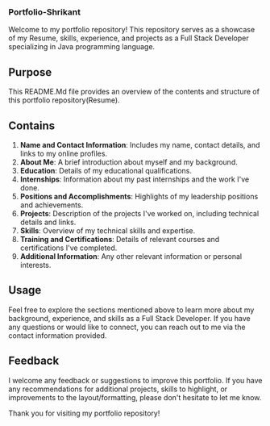 ### Portfolio-Shrikant

Welcome to my portfolio repository! This repository serves as a showcase of my Resume, skills, experience, and projects as a Full Stack Developer specializing in Java programming language.

## Purpose

This README.Md file provides an overview of the contents and structure of this portfolio repository(Resume).

## Contains

1. **Name and Contact Information**: Includes my name, contact details, and links to my online profiles.
2. **About Me**: A brief introduction about myself and my background.
3. **Education**: Details of my educational qualifications.
4. **Internships**: Information about my past internships and the work I've done.
5. **Positions and Accomplishments**: Highlights of my leadership positions and achievements.
6. **Projects**: Description of the projects I've worked on, including technical details and links.
7. **Skills**: Overview of my technical skills and expertise.
8. **Training and Certifications**: Details of relevant courses and certifications I've completed.
9. **Additional Information**: Any other relevant information or personal interests.

## Usage

Feel free to explore the sections mentioned above to learn more about my background, experience, and skills as a Full Stack Developer. If you have any questions or would like to connect, you can reach out to me via the contact information provided.

## Feedback

I welcome any feedback or suggestions to improve this portfolio. If you have any recommendations for additional projects, skills to highlight, or improvements to the layout/formatting, please don't hesitate to let me know.

Thank you for visiting my portfolio repository!

